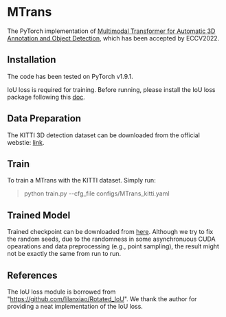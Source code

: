 # MTrans
The PyTorch implementation of [Multimodal Transformer for Automatic 3D Annotation and Object Detection](https://arxiv.org/abs/2207.09805), which has been accepted by ECCV2022.

## Installation
The code has been tested on PyTorch v1.9.1. 

IoU loss is required for training. Before running, please install the IoU loss package following this [doc](https://github.com/Cliu2/MTrans/tree/main/loss#readme).

## Data Preparation
The KITTI 3D detection dataset can be downloaded from the official webstie: [link](http://www.cvlibs.net/datasets/kitti/eval_object.php?obj_benchmark=3d).

## Train
To train a MTrans with the KITTI dataset. Simply run:
> python train.py --cfg_file configs/MTrans_kitti.yaml

## Trained Model
Trained checkpoint can be downloaded from [here](https://connecthkuhk-my.sharepoint.com/:u:/g/personal/lcon7_connect_hku_hk/EYyRIedDNolHr3GSq0b3CZoBgsyI3XVjjtz4STD97WtKUQ?e=IhhNk4).
Although we try to fix the random seeds, due to the randomness in some asynchronuous CUDA opearations and data preprocessing (e.g., point sampling), the result might not be exactly the same from run to run.

## References
The IoU loss module is borrowed from "https://github.com/lilanxiao/Rotated_IoU". We thank the author for providing a neat implementation of the IoU loss.
